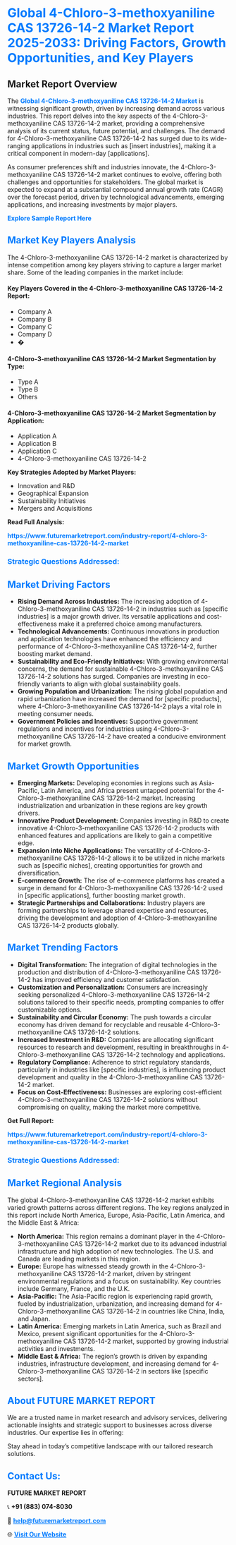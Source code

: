 <h1 style="color: #007BFF;">Global 4-Chloro-3-methoxyaniline CAS 13726-14-2 Market Report 2025-2033: Driving Factors, Growth Opportunities, and Key Players</h1>

<section id="overview">
<h2>Market Report Overview</h2>
<p>The <a href="https://www.futuremarketreport.com/industry-report/4-chloro-3-methoxyaniline-cas-13726-14-2-market" style="color: #007BFF; text-decoration: none;"><strong>Global 4-Chloro-3-methoxyaniline CAS 13726-14-2 Market</strong></a> is witnessing significant growth, driven by increasing demand across various industries. This report delves into the key aspects of the 4-Chloro-3-methoxyaniline CAS 13726-14-2 market, providing a comprehensive analysis of its current status, future potential, and challenges. The demand for 4-Chloro-3-methoxyaniline CAS 13726-14-2 has surged due to its wide-ranging applications in industries such as [insert industries], making it a critical component in modern-day [applications].</p>
<p>As consumer preferences shift and industries innovate, the 4-Chloro-3-methoxyaniline CAS 13726-14-2 market continues to evolve, offering both challenges and opportunities for stakeholders. The global market is expected to expand at a substantial compound annual growth rate (CAGR) over the forecast period, driven by technological advancements, emerging applications, and increasing investments by major players.</p>
</section>

<section id="overview">
<p><a href="https://www.futuremarketreport.com/request-sample/reportId=120207" style="color: #007BFF; text-decoration: none;"><strong>Explore Sample Report Here</strong></a></p>
</section>

<section id="key-players">
<h2 style="color: #007BFF;">Market Key Players Analysis</h2>
<p>The 4-Chloro-3-methoxyaniline CAS 13726-14-2 market is characterized by intense competition among key players striving to capture a larger market share. Some of the leading companies in the market include:</p>
<h4>Key Players Covered in the 4-Chloro-3-methoxyaniline CAS 13726-14-2 Report:</h4>
<ul><li>Company A</li><li>Company B</li><li>Company C</li><li>Company D</li><li>�</li></ul>
<h4>4-Chloro-3-methoxyaniline CAS 13726-14-2 Market Segmentation by Type:</h4>
<ul><li>Type A</li><li>Type B</li><li>Others</li></ul>

<h4>4-Chloro-3-methoxyaniline CAS 13726-14-2 Market Segmentation by Application:</h4>
<ul><li>Application A</li><li>Application B</li><li>Application C</li><li>4-Chloro-3-methoxyaniline CAS 13726-14-2</li></ul>
<p><strong>Key Strategies Adopted by Market Players:</strong></p>
<ul>
<li>Innovation and R&D</li>
<li>Geographical Expansion</li>
<li>Sustainability Initiatives</li>
<li>Mergers and Acquisitions</li>
</ul>
</section>

<section>
<p><strong>Read Full Analysis: </strong></p><a href="https://www.futuremarketreport.com/industry-report/4-chloro-3-methoxyaniline-cas-13726-14-2-market" style="color: #007BFF; text-decoration: none;"><strong>https://www.futuremarketreport.com/industry-report/4-chloro-3-methoxyaniline-cas-13726-14-2-market</strong></a>
<h3 style="color: #007BFF;">Strategic Questions Addressed:</h3>
</section>

<section id="driving-factors">
<h2 style="color: #007BFF;">Market Driving Factors</h2>
<ul>
<li><strong>Rising Demand Across Industries:</strong> The increasing adoption of 4-Chloro-3-methoxyaniline CAS 13726-14-2 in industries such as [specific industries] is a major growth driver. Its versatile applications and cost-effectiveness make it a preferred choice among manufacturers.</li>
<li><strong>Technological Advancements:</strong> Continuous innovations in production and application technologies have enhanced the efficiency and performance of 4-Chloro-3-methoxyaniline CAS 13726-14-2, further boosting market demand.</li>
<li><strong>Sustainability and Eco-Friendly Initiatives:</strong> With growing environmental concerns, the demand for sustainable 4-Chloro-3-methoxyaniline CAS 13726-14-2 solutions has surged. Companies are investing in eco-friendly variants to align with global sustainability goals.</li>
<li><strong>Growing Population and Urbanization:</strong> The rising global population and rapid urbanization have increased the demand for [specific products], where 4-Chloro-3-methoxyaniline CAS 13726-14-2 plays a vital role in meeting consumer needs.</li>
<li><strong>Government Policies and Incentives:</strong> Supportive government regulations and incentives for industries using 4-Chloro-3-methoxyaniline CAS 13726-14-2 have created a conducive environment for market growth.</li>
</ul>
</section>

<section id="growth-opportunities">
<h2 style="color: #007BFF;">Market Growth Opportunities</h2>
<ul>
<li><strong>Emerging Markets:</strong> Developing economies in regions such as Asia-Pacific, Latin America, and Africa present untapped potential for the 4-Chloro-3-methoxyaniline CAS 13726-14-2 market. Increasing industrialization and urbanization in these regions are key growth drivers.</li>
<li><strong>Innovative Product Development:</strong> Companies investing in R&D to create innovative 4-Chloro-3-methoxyaniline CAS 13726-14-2 products with enhanced features and applications are likely to gain a competitive edge.</li>
<li><strong>Expansion into Niche Applications:</strong> The versatility of 4-Chloro-3-methoxyaniline CAS 13726-14-2 allows it to be utilized in niche markets such as [specific niches], creating opportunities for growth and diversification.</li>
<li><strong>E-commerce Growth:</strong> The rise of e-commerce platforms has created a surge in demand for 4-Chloro-3-methoxyaniline CAS 13726-14-2 used in [specific applications], further boosting market growth.</li>
<li><strong>Strategic Partnerships and Collaborations:</strong> Industry players are forming partnerships to leverage shared expertise and resources, driving the development and adoption of 4-Chloro-3-methoxyaniline CAS 13726-14-2 products globally.</li>
</ul>
</section>

<section id="trending-factors">
<h2 style="color: #007BFF;">Market Trending Factors</h2>
<ul>
<li><strong>Digital Transformation:</strong> The integration of digital technologies in the production and distribution of 4-Chloro-3-methoxyaniline CAS 13726-14-2 has improved efficiency and customer satisfaction.</li>
<li><strong>Customization and Personalization:</strong> Consumers are increasingly seeking personalized 4-Chloro-3-methoxyaniline CAS 13726-14-2 solutions tailored to their specific needs, prompting companies to offer customizable options.</li>
<li><strong>Sustainability and Circular Economy:</strong> The push towards a circular economy has driven demand for recyclable and reusable 4-Chloro-3-methoxyaniline CAS 13726-14-2 solutions.</li>
<li><strong>Increased Investment in R&D:</strong> Companies are allocating significant resources to research and development, resulting in breakthroughs in 4-Chloro-3-methoxyaniline CAS 13726-14-2 technology and applications.</li>
<li><strong>Regulatory Compliance:</strong> Adherence to strict regulatory standards, particularly in industries like [specific industries], is influencing product development and quality in the 4-Chloro-3-methoxyaniline CAS 13726-14-2 market.</li>
<li><strong>Focus on Cost-Effectiveness:</strong> Businesses are exploring cost-efficient 4-Chloro-3-methoxyaniline CAS 13726-14-2 solutions without compromising on quality, making the market more competitive.</li>
</ul>
</section>

<section>
<p><strong>Get Full Report: </strong></p><a href="https://www.futuremarketreport.com/industry-report/4-chloro-3-methoxyaniline-cas-13726-14-2-market" style="color: #007BFF; text-decoration: none;"><strong>https://www.futuremarketreport.com/industry-report/4-chloro-3-methoxyaniline-cas-13726-14-2-market</strong></a>
<h3 style="color: #007BFF;">Strategic Questions Addressed:</h3>
</section>


<section id="regional-analysis">
<h2 style="color: #007BFF;">Market Regional Analysis</h2>
<p>The global 4-Chloro-3-methoxyaniline CAS 13726-14-2 market exhibits varied growth patterns across different regions. The key regions analyzed in this report include North America, Europe, Asia-Pacific, Latin America, and the Middle East & Africa:</p>
<ul>
<li><strong>North America:</strong> This region remains a dominant player in the 4-Chloro-3-methoxyaniline CAS 13726-14-2 market due to its advanced industrial infrastructure and high adoption of new technologies. The U.S. and Canada are leading markets in this region.</li>
<li><strong>Europe:</strong> Europe has witnessed steady growth in the 4-Chloro-3-methoxyaniline CAS 13726-14-2 market, driven by stringent environmental regulations and a focus on sustainability. Key countries include Germany, France, and the U.K.</li>
<li><strong>Asia-Pacific:</strong> The Asia-Pacific region is experiencing rapid growth, fueled by industrialization, urbanization, and increasing demand for 4-Chloro-3-methoxyaniline CAS 13726-14-2 in countries like China, India, and Japan.</li>
<li><strong>Latin America:</strong> Emerging markets in Latin America, such as Brazil and Mexico, present significant opportunities for the 4-Chloro-3-methoxyaniline CAS 13726-14-2 market, supported by growing industrial activities and investments.</li>
<li><strong>Middle East & Africa:</strong> The region’s growth is driven by expanding industries, infrastructure development, and increasing demand for 4-Chloro-3-methoxyaniline CAS 13726-14-2 in sectors like [specific sectors].</li>
</ul>
</section>

<footer>
<h2 style="color: #007BFF;">About FUTURE MARKET REPORT</h2>
<p>We are a trusted name in market research and advisory services, delivering actionable insights and strategic support to businesses across diverse industries. Our expertise lies in offering:</p>

<p>Stay ahead in today’s competitive landscape with our tailored research solutions.</p>

<h2 style="color: #007BFF;">Contact Us:</h2>
<p><strong>FUTURE MARKET REPORT</strong></p>
<p>📞 <strong>+91 (883) 074-8030</strong></p>
<p>📧 <strong><a href="mailto:help@futuremarketreport.com" style="color: #007BFF;">help@futuremarketreport.com</a></strong></p>
<p>🌐 <strong><a href="https://www.futuremarketreport.com/" style="color: #007BFF;">Visit Our Website</a></strong></p>
</footer>